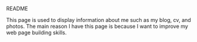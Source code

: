 README

This page is used to display information about me such as my blog, cv, and photos.
The main reason I have this page is because I want to improve my web page building skills.

